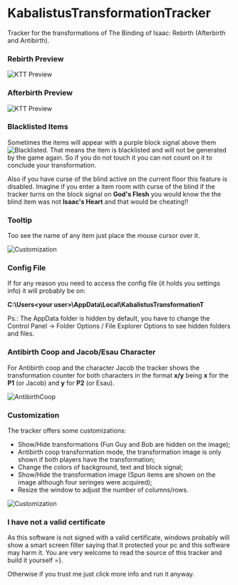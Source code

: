 # KabalistusTransformationTracker
Tracker for the transformations of The Binding of Isaac: Rebirth (Afterbirth and Antibirth).

### Rebirth Preview

![KTT Preview](http://i.imgur.com/Ru0mdhA.png)

### Afterbirth Preview

![KTT Preview](http://i.imgur.com/RK67bmi.png)


### Blacklisted Items
Sometimes the items will appear with a purple block signal above them ![Blacklisted](http://i.imgur.com/4sexoAh.png). That means the item is blacklisted and will not be generated by the game again. So if you do not touch it you can not count on it to conclude your transformation.

Also if you have curse of the blind active on the current floor this feature is disabled. Imagine if you enter a item room with curse of the blind if the tracker turns on the block signal on **God's Flesh** you would know the the blind item was not **Isaac's Heart** and that would be cheating!!


### Tooltip
Too see the name of any item just place the mouse cursor over it.

![Customization](http://i.imgur.com/I1bmZap.png)


### Config File
If for any reason you need to access the config file (it holds you settings info) it will probably be on:

__C:\Users\<your user>\AppData\Local\KabalistusTransformationT__

Ps.: The AppData folder is hidden by default, you have to change the Control Panel -> Folder Options / File Explorer Options to see hidden folders and files.

### Antibirth Coop and Jacob/Esau Character

For Antibirth coop and the character Jacob the tracker shows the transformation counter for both characters in the format __x/y__ being __x__ for the __P1__ (or Jacob) and __y__ for __P2__ (or Esau).

![AntibirthCoop](http://i.imgur.com/m0GDWJo.png)

### Customization
The tracker offers some customizations:
* Show/Hide transformations (Fun Guy and Bob are hidden on the image);
* Antibirth coop transformation mode, the transformation image is only shown if both players have the transformation;
* Change the colors of background, text and block signal;
* Show/Hide the transformation image (Spun items are shown on the image although four seringes were acquired);
* Resize the window to adjust the number of columns/rows.

![Customization](http://i.imgur.com/6xBmAkG.png)


### I have not a valid certificate
As this software is not signed with a valid certificate, windows probably will show a smart screen filter saying that it protected your pc and this software may harm it. You are very welcome to read the source of this tracker and build it yourself =}.

Otherwise if you trust me just click more info and run it anyway.









